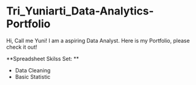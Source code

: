 # Tri_Yuniarti_Data-Analytics-Portfolio
Hi, Call me Yuni! I am a aspiring Data Analyst. Here is my Portfolio, please check it out!

**Spreadsheet Skilss Set: **
  - Data Cleaning
  - Basic Statistic
